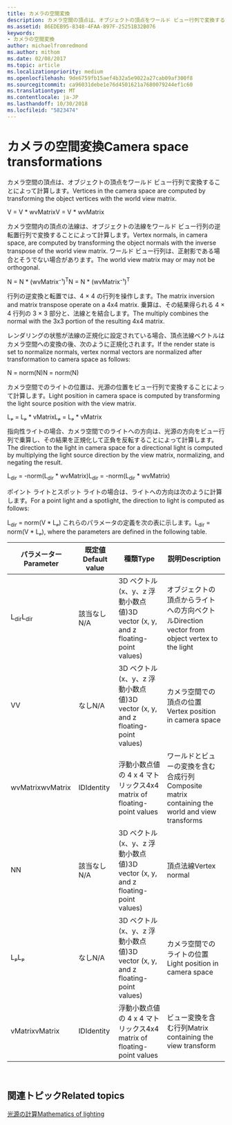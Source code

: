 ```yaml
---
title: カメラの空間変換
description: カメラ空間の頂点は、オブジェクトの頂点をワールド ビュー行列で変換することによって計算します。
ms.assetid: 86EDEB95-8348-4FAA-897F-25251B32B076
keywords:
- カメラの空間変換
author: michaelfromredmond
ms.author: mithom
ms.date: 02/08/2017
ms.topic: article
ms.localizationpriority: medium
ms.openlocfilehash: 9de6759fb15aef4b32a5e9022a27cab09af300f8
ms.sourcegitcommit: ca96031debe1e76d4501621a7680079244ef1c60
ms.translationtype: MT
ms.contentlocale: ja-JP
ms.lasthandoff: 10/30/2018
ms.locfileid: "5823474"
---
```

# <a name="camera-space-transformations"></a><span data-ttu-id="08289-104">カメラの空間変換</span><span class="sxs-lookup"><span data-stu-id="08289-104">Camera space transformations</span></span>


<span data-ttu-id="08289-105">カメラ空間の頂点は、オブジェクトの頂点をワールド ビュー行列で変換することによって計算します。</span><span class="sxs-lookup"><span data-stu-id="08289-105">Vertices in the camera space are computed by transforming the object vertices with the world view matrix.</span></span>

<span data-ttu-id="08289-106">V = V \* wvMatrix</span><span class="sxs-lookup"><span data-stu-id="08289-106">V = V \* wvMatrix</span></span>

<span data-ttu-id="08289-107">カメラ空間内の頂点の法線は、オブジェクトの法線をワールド ビュー行列の逆転置行列で変換することによって計算します。</span><span class="sxs-lookup"><span data-stu-id="08289-107">Vertex normals, in camera space, are computed by transforming the object normals with the inverse transpose of the world view matrix.</span></span> <span data-ttu-id="08289-108">ワールド ビュー行列は、正射影である場合とそうでない場合があります。</span><span class="sxs-lookup"><span data-stu-id="08289-108">The world view matrix may or may not be orthogonal.</span></span>

<span data-ttu-id="08289-109">N = N \* (wvMatrix⁻¹)<sup>T</sup></span><span class="sxs-lookup"><span data-stu-id="08289-109">N = N \* (wvMatrix⁻¹)<sup>T</sup></span></span>

<span data-ttu-id="08289-110">行列の逆変換と転置では、4 × 4 の行列を操作します。</span><span class="sxs-lookup"><span data-stu-id="08289-110">The matrix inversion and matrix transpose operate on a 4x4 matrix.</span></span> <span data-ttu-id="08289-111">乗算は、その結果得られる 4 × 4 行列の 3 × 3 部分と、法線とを結合します。</span><span class="sxs-lookup"><span data-stu-id="08289-111">The multiply combines the normal with the 3x3 portion of the resulting 4x4 matrix.</span></span>

<span data-ttu-id="08289-112">レンダリングの状態が法線の正規化に設定されている場合、頂点法線ベクトルはカメラ空間への変換の後、次のように正規化されます。</span><span class="sxs-lookup"><span data-stu-id="08289-112">If the render state is set to normalize normals, vertex normal vectors are normalized after transformation to camera space as follows:</span></span>

<span data-ttu-id="08289-113">N = norm(N)</span><span class="sxs-lookup"><span data-stu-id="08289-113">N = norm(N)</span></span>

<span data-ttu-id="08289-114">カメラ空間でのライトの位置は、光源の位置をビュー行列で変換することによって計算します。</span><span class="sxs-lookup"><span data-stu-id="08289-114">Light position in camera space is computed by transforming the light source position with the view matrix.</span></span>

<span data-ttu-id="08289-115">Lₚ = Lₚ \* vMatrix</span><span class="sxs-lookup"><span data-stu-id="08289-115">Lₚ = Lₚ \* vMatrix</span></span>

<span data-ttu-id="08289-116">指向性ライトの場合、カメラ空間でのライトへの方向は、光源の方向をビュー行列で乗算し、その結果を正規化して正負を反転することによって計算します。</span><span class="sxs-lookup"><span data-stu-id="08289-116">The direction to the light in camera space for a directional light is computed by multiplying the light source direction by the view matrix, normalizing, and negating the result.</span></span>

<span data-ttu-id="08289-117">L<sub>dir</sub> = -norm(L<sub>dir</sub> \* wvMatrix)</span><span class="sxs-lookup"><span data-stu-id="08289-117">L<sub>dir</sub> = -norm(L<sub>dir</sub> \* wvMatrix)</span></span>

<span data-ttu-id="08289-118">ポイント ライトとスポット ライトの場合は、ライトへの方向は次のように計算します。</span><span class="sxs-lookup"><span data-stu-id="08289-118">For a point light and a spotlight, the direction to light is computed as follows:</span></span>

<span data-ttu-id="08289-119">L<sub>dir</sub> = norm(V \* Lₚ) これらのパラメータの定義を次の表に示します。</span><span class="sxs-lookup"><span data-stu-id="08289-119">L<sub>dir</sub> = norm(V \* Lₚ), where the parameters are defined in the following table.</span></span>

| <span data-ttu-id="08289-120">パラメーター</span><span class="sxs-lookup"><span data-stu-id="08289-120">Parameter</span></span>       | <span data-ttu-id="08289-121">既定値</span><span class="sxs-lookup"><span data-stu-id="08289-121">Default value</span></span> | <span data-ttu-id="08289-122">種類</span><span class="sxs-lookup"><span data-stu-id="08289-122">Type</span></span>                                          | <span data-ttu-id="08289-123">説明</span><span class="sxs-lookup"><span data-stu-id="08289-123">Description</span></span>                                               |
|-----------------|---------------|-----------------------------------------------|-----------------------------------------------------------|
| <span data-ttu-id="08289-124">L<sub>dir</sub></span><span class="sxs-lookup"><span data-stu-id="08289-124">L<sub>dir</sub></span></span> | <span data-ttu-id="08289-125">該当なし</span><span class="sxs-lookup"><span data-stu-id="08289-125">N/A</span></span>           | <span data-ttu-id="08289-126">3D ベクトル (x、y、z 浮動小数点値)</span><span class="sxs-lookup"><span data-stu-id="08289-126">3D vector (x, y, and z floating-point values)</span></span> | <span data-ttu-id="08289-127">オブジェクトの頂点からライトへの方向ベクトル</span><span class="sxs-lookup"><span data-stu-id="08289-127">Direction vector from object vertex to the light</span></span>          |
| <span data-ttu-id="08289-128">V</span><span class="sxs-lookup"><span data-stu-id="08289-128">V</span></span>               | <span data-ttu-id="08289-129">なし</span><span class="sxs-lookup"><span data-stu-id="08289-129">N/A</span></span>           | <span data-ttu-id="08289-130">3D ベクトル (x、y、z 浮動小数点値)</span><span class="sxs-lookup"><span data-stu-id="08289-130">3D vector (x, y, and z floating-point values)</span></span> | <span data-ttu-id="08289-131">カメラ空間での頂点の位置</span><span class="sxs-lookup"><span data-stu-id="08289-131">Vertex position in camera space</span></span>                           |
| <span data-ttu-id="08289-132">wvMatrix</span><span class="sxs-lookup"><span data-stu-id="08289-132">wvMatrix</span></span>        | <span data-ttu-id="08289-133">ID</span><span class="sxs-lookup"><span data-stu-id="08289-133">Identity</span></span>      | <span data-ttu-id="08289-134">浮動小数点値の 4 x 4 マトリックス</span><span class="sxs-lookup"><span data-stu-id="08289-134">4x4 matrix of floating-point values</span></span>           | <span data-ttu-id="08289-135">ワールドとビューの変換を含む合成行列</span><span class="sxs-lookup"><span data-stu-id="08289-135">Composite matrix containing the world and view transforms</span></span> |
| <span data-ttu-id="08289-136">N</span><span class="sxs-lookup"><span data-stu-id="08289-136">N</span></span>               | <span data-ttu-id="08289-137">該当なし</span><span class="sxs-lookup"><span data-stu-id="08289-137">N/A</span></span>           | <span data-ttu-id="08289-138">3D ベクトル (x、y、z 浮動小数点値)</span><span class="sxs-lookup"><span data-stu-id="08289-138">3D vector (x, y, and z floating-point values)</span></span> | <span data-ttu-id="08289-139">頂点法線</span><span class="sxs-lookup"><span data-stu-id="08289-139">Vertex normal</span></span>                                             |
| <span data-ttu-id="08289-140">Lₚ</span><span class="sxs-lookup"><span data-stu-id="08289-140">Lₚ</span></span>              | <span data-ttu-id="08289-141">なし</span><span class="sxs-lookup"><span data-stu-id="08289-141">N/A</span></span>           | <span data-ttu-id="08289-142">3D ベクトル (x、y、z 浮動小数点値)</span><span class="sxs-lookup"><span data-stu-id="08289-142">3D vector (x, y, and z floating-point values)</span></span> | <span data-ttu-id="08289-143">カメラ空間でのライトの位置</span><span class="sxs-lookup"><span data-stu-id="08289-143">Light position in camera space</span></span>                            |
| <span data-ttu-id="08289-144">vMatrix</span><span class="sxs-lookup"><span data-stu-id="08289-144">vMatrix</span></span>         | <span data-ttu-id="08289-145">ID</span><span class="sxs-lookup"><span data-stu-id="08289-145">Identity</span></span>      | <span data-ttu-id="08289-146">浮動小数点値の 4 x 4 マトリックス</span><span class="sxs-lookup"><span data-stu-id="08289-146">4x4 matrix of floating-point values</span></span>           | <span data-ttu-id="08289-147">ビュー変換を含む行列</span><span class="sxs-lookup"><span data-stu-id="08289-147">Matrix containing the view transform</span></span>                      |

 

## <a name="span-idrelated-topicsspanrelated-topics"></a><span data-ttu-id="08289-148"><span id="related-topics"></span>関連トピック</span><span class="sxs-lookup"><span data-stu-id="08289-148"><span id="related-topics"></span>Related topics</span></span>


[<span data-ttu-id="08289-149">光源の計算</span><span class="sxs-lookup"><span data-stu-id="08289-149">Mathematics of lighting</span></span>](mathematics-of-lighting.md)

 

 




